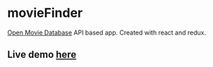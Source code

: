 # movieFinder
[Open Movie Database](http://www.omdbapi.com/) API based app. Created with react and redux.

## Live demo [here](http://findmoviejs.herokuapp.com/)
